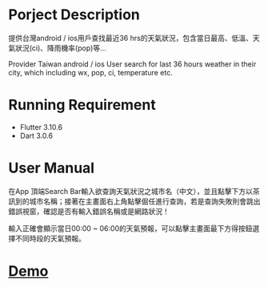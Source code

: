 # Porject Description
提供台灣android / ios用戶查找最近36 hrs的天氣狀況，包含當日最高、低溫、天氣狀況(ci)、降雨機率(pop)等...

Provider Taiwan android / ios User search for last 36 hours weather in their city, which including wx, pop, ci, temperature etc.

# Running Requirement
- Flutter 3.10.6 
- Dart 3.0.6 

# User Manual
在App 頂端Search Bar輸入欲查詢天氣狀況之城市名（中文），並且點擊下方以茶訊到的城市名稱；接著在主畫面右上角點擊倔任進行查詢，若是查詢失敗則會跳出錯誤視窗，確認是否有輸入錯誤名稱或是網路狀況！

輸入正確會顯示當日00:00 ~ 06:00的天氣預報，可以點擊主畫面最下方得按鈕選擇不同時段的天氣預報。

# [Demo](https://youtu.be/3fnssDTuYFQ)

